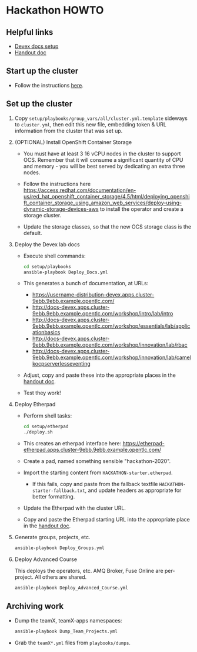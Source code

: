 # Hackathon HOWTO

## Helpful links

* [Devex docs setup](https://docs.google.com/document/d/1cP0Bby1we9sI7NDMJHgwqLVoz-IRmmrmF_2VwfyPUVM/)
* [Handout doc](https://docs.google.com/document/d/1I1EmMvgd-EDkF47owUWf0AcixVBie5En9ynYKvE8STo/edit)

## Start up the cluster

* Follow the instructions [here](https://docs.google.com/document/d/1mnHIHaoP6-yeNITU_4QdkISfMhiuXpxdxKFgQuNaG9E/).

## Set up the cluster

1. Copy `setup/playbooks/group_vars/all/cluster.yml.template` sideways to `cluster.yml`, then edit this new file, embedding token & URL information from the cluster that was set up.

1. (OPTIONAL) Install OpenShift Container Storage

    * You must have at least 3 16 vCPU nodes in the cluster to support OCS.  Remember that it will consume a significant quantity of CPU and memory - you will be best served by dedicating an extra three nodes.

    * Follow the instructions here https://access.redhat.com/documentation/en-us/red_hat_openshift_container_storage/4.5/html/deploying_openshift_container_storage_using_amazon_web_services/deploy-using-dynamic-storage-devices-aws to install the operator and create a storage cluster.

    * Update the storage classes, so that the new OCS storage class is the default.

1. Deploy the Devex lab docs

    * Execute shell commands:

        ```sh
        cd setup/playbooks
        ansible-playbook Deploy_Docs.yml
        ```

    * This generates a bunch of documentation, at URLs:

        * https://username-distribution-devex.apps.cluster-9ebb.9ebb.example.opentlc.com/
        * http://docs-devex.apps.cluster-9ebb.9ebb.example.opentlc.com/workshop/intro/lab/intro
        * http://docs-devex.apps.cluster-9ebb.9ebb.example.opentlc.com/workshop/essentials/lab/applicationbasics
        * http://docs-devex.apps.cluster-9ebb.9ebb.example.opentlc.com/workshop/innovation/lab/rbac
        * http://docs-devex.apps.cluster-9ebb.9ebb.example.opentlc.com/workshop/innovation/lab/camelkocpserverlesseventing
    
    * Adjust, copy and paste these into the appropriate places in the [handout doc](#helpful-links).

    * Test they work!

1. Deploy Etherpad
    
    * Perform shell tasks:
    
        ```sh
        cd setup/etherpad
        ./deploy.sh
        ```

    * This creates an etherpad interface here: https://etherpad-etherpad.apps.cluster-9ebb.9ebb.example.opentlc.com/

    * Create a pad, named something sensible "hackathon-2020".

    * Import the starting content from `HACKATHON-starter.etherpad`.
        
        * If this fails, copy and paste from the fallback textfile `HACKATHON-starter-fallback.txt`, and update headers as appropriate for better formatting.

    * Update the Etherpad with the cluster URL.

    * Copy and paste the Etherpad starting URL into the appropriate place in the [handout doc](#helpful-links).

1. Generate groups, projects, etc.

    ```sh
    ansible-playbook Deploy_Groups.yml
    ```

1. Deploy Advanced Course 

    This deploys the operators, etc.  AMQ Broker, Fuse Online are per-project.  All others are shared.

    ```sh
    ansible-playbook Deploy_Advanced_Course.yml
    ```

## Archiving work

* Dump the teamX, teamX-apps namespaces:

    ```sh
    ansible-playbook Dump_Team_Projects.yml
    ```

* Grab the `teamX*.yml` files from `playbooks/dumps`.

